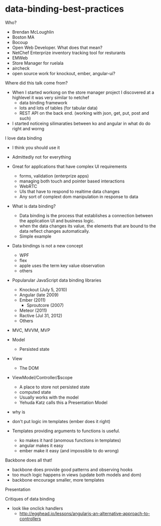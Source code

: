 data-binding-best-practices
===========================
Who?
- Brendan McLoughlin
- Boston MA
- Bocoup
- Open Web Developer. What does that mean?
- NetChef Enterprize inventory tracking tool for resturants
- EMWeb
- Store Manager for ruelala
- aircheck
- open source work for knockout, ember, angular-ui?

Where did this talk come from?
- When I started workong on the store manager project I discovered at a highlevel it was very similar to netchef
  - data binding framework
  - lots and lots of tables (for tabular data)
  - REST API on the back end. (working with json, get, put, post and such)
- I started noticeing silimaraties between ko and angular in what do do right and worng

I love data binding
- I think you should use it
- Admittedly not for everything
- Great for applications that have complex UI requirements
  - forms, validation (enterprize apps)
  - managing both touch and pointer based interactions
  - WebRTC
  - UIs that have to respond to realtime data changes
  - Any sort of complext dom manipulation in response to data

- What is data binding?
  - Data binding is the process that establishes a connection between the application UI and business logic.
  - when the data changes its value, the elements that are bound to the data reflect changes automatically.
  - Simple example
- Data bindings is not a new concept
  - WPF
  - flex
  - apple uses the term key value observation
  - others
- Popularular JavaScript data binding libraries
  - Knockout (July 5, 2010)
  - Angular (late 2009)
  - Ember (2011)
    - Sproutcore (2007)
  - Meteor (2011)
  - Ractive (Jul 31, 2012)
  - Others
- MVC, MVVM, MVP
- Model
  - Persisted state
- View
  - The DOM
- ViewModel/Controller/$scope 
  - A place to store not persisted state 
  - computed state
  - Usually works with the model
  - Yehuda Katz calls this a Presentation Model
- why is 
- don't put logic im templates (ember does it right)
- Templates providing arguments to functions is useful.
  - ko makes it hard (anomous functions in templates)
  - angular makes it easy
  - ember make it easy (and impossible to do wrong)


Backbone does all that!
- backbone does provide good patterns and observing hooks
- too much logic happens in views (update both models and dom)
- backbone encourage smaller, more templates

Presentation

Critiques of data binding
- look like onclick handlers
  - http://egghead.io/lessons/angularjs-an-alternative-approach-to-controllers
